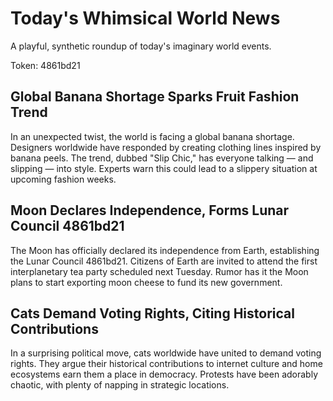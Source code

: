 # Today's Whimsical World News

A playful, synthetic roundup of today's imaginary world events.

Token: 4861bd21

## Global Banana Shortage Sparks Fruit Fashion Trend

In an unexpected twist, the world is facing a global banana shortage. Designers worldwide have responded by creating clothing lines inspired by banana peels. The trend, dubbed "Slip Chic," has everyone talking — and slipping — into style. Experts warn this could lead to a slippery situation at upcoming fashion weeks.

## Moon Declares Independence, Forms Lunar Council 4861bd21

The Moon has officially declared its independence from Earth, establishing the Lunar Council 4861bd21. Citizens of Earth are invited to attend the first interplanetary tea party scheduled next Tuesday. Rumor has it the Moon plans to start exporting moon cheese to fund its new government.

## Cats Demand Voting Rights, Citing Historical Contributions

In a surprising political move, cats worldwide have united to demand voting rights. They argue their historical contributions to internet culture and home ecosystems earn them a place in democracy. Protests have been adorably chaotic, with plenty of napping in strategic locations.